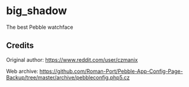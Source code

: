 # big_shadow

The best Pebble watchface

## Credits

Original author: https://www.reddit.com/user/czmanix

Web archive: https://github.com/Roman-Port/Pebble-App-Config-Page-Backup/tree/master/archive/pebbleconfig.php5.cz
